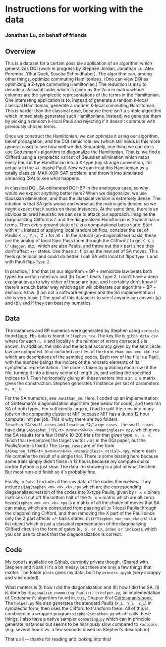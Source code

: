 # Instructions for working with the data
### Jonathan Lu, on behalf of friends

## Overview
This is a dataset for a certain possible application of an algorithm which generalizes DQI
(work in progress by Stephen Jordan, Jonathan Lu, Alex Poremba, Yihui Quek, Sascha Schmidhuber).
The algorithm can, among other things, optimize commuting Hamiltonians.
(One can view DQI as optimizing a Z-type commuting Hamiltonian.)
The reduction is also to decode a classical code, which is given by the 2n x m matrix whose columns
are the symplectic representations of the terms in the Hamiltonian.
One interesting application is to, instead of generate a random k-local classical Hamiltonian,
generate a random k-local commuting Hamiltonian.
This is harder than the classical case, because there isn't a simple algorithm which immediately
generates such Hamiltonians. Instead, we generate them by picking a random k-local Pauli and
rejecting if it doesn't commute with previously chosen terms.

Once we construct the Hamiltonian, we can optimize it using our algorithm, belief propagation, and
the DQI semicircle law (which still holds in this more general case)
to see how well we did.
Separately, one thing we can do is use Gottesman's algorithm to diagonalize the Hamiltonian.
That is, we find a Clifford using a symplectic variant of Gaussian elimination which maps
every Pauli in the Hamiltonian into a X-type (my strange convention, I'm actually in the +/- basis) Pauli.
Now we can treat this Hamiltonian as a totally classical MAX-XOR-SAT problem, 
and throw it into simulated annealing (SA) to see what happens.

In classical DQI, SA obliterated DQI+BP in the analogous case, so why would we expect anything
better here? When we diagonalize, we use Gaussian elimination, and thus the classical 
version is extremely dense. The intuition is that SA gets worse and worse as the 
matrix gets denser, so we might expect that it sucks on these instances.
At the same time, there is an obvious tailored heuristic we can use to attack our approach.
Imagine the diagonalizing Clifford is `C` and the diagonalized Hamiltonian is `D` which has `m` terms.
Then every ground state of `D` is a computational basis state. Start with `0^n`.
Instead of applying local random bit flips, consider the set of Paulis `X_i, Y_i, Z_i` for all `i`. 
In the natural (un-diagonalized) basis, these are the analog of local flips.
Pass them through the Clifford `C` to get `C X_i C^\dagger`, etc., which are also Paulis, and
throw out the `X` part since they don't affect +/- states.
Use these `3n` flips as the new set of SA moves. This feels quite local and could do better.
I call SA with local bit flips `Type 1` and with Pauli flips `Type 2`.

In practice, I find that (a) our algorithm + BP + semicircle law beats both types for certain rates `m/n` 
and (b) Type 1 beats Type 2.
I don't have a deep explanation as to why either of these are true, and I certainly don't know 
if there's a much better way which again will obliterate our algorithm + BP + semicircle law.
(I am not a software engineer and the SA implementation I did is very basic.)
The goal of this dataset is to see if anyone can answer (a) and (b), and if they can beat my numerics.

## Data

The instances and BP numerics were generated by Stephen using `xortools` found [here](https://github.com/stephenjordan/xortools).
His data is found in `Stephen_raw`.
The key file is `gibbs_data.csv` where for each `n, m` and locality `k` the number of errors corrected `e` is shown.
In addition, the ratio and the actual accuracy given by the semicircle law are computed.
Also included are files of the form `cham_<n>_<m>_<k>.tsv` which are descriptions of the sampled codes.
Each row of the file is a Pauli, with the number beings the indices of the nonzero elements of its symplectic representation.
The code is taken by grabbing each row of the file, turning it into a binary vector of length `2n`, and setting the specified
indices to 1. Then horizontally gluing all these vectors into a `2n x m` matrix gives the construction.
Stephen generates 1 instance per set of parameters `n, m, k`.

For the SA numerics, see `Jonathan_SA`. 
Here, I coded up an implementation of Gottesman's diagonalization algorithm (see below for code), and then ran SA of both types. 
For sufficiently large `n`, I had to split the runs into many jobs on the computing cluster at MIT because MIT has a dumb 12 hour compute limit per job. 
This is why there are two folders `Jonathan_SA/small_cases` and `Jonathan_SA/large_cases`. The `small_cases` have data `SAStephen_TYPE<t>_m<m>n<n>k<k>_<meaningless>.npy`, which gives the SA results for a few (I think 10-20) trials for that given type, `m, n, k`. (Each trial re-samples the target vector `v` as in the DQI paper, but the Paulis/code is fixed.)
The `large_cases` are of the form `SAStephen_TYPE<t>_m<m>n<n>k<k>_<meaningless>_<trial>.npy`, where each file contains the result of
a single trial. 
There is some biasing here because some trials simply didn't finish in 12 hours because my compute sucks and/or
Python is just slow. 
The data I'm showing is a plot of what finished. 
But most runs did finish so it's probably fine.

Finally, in `Data`, I include all the raw data of the codes themselves. 
They include `DiagStephen_<m>_<n>_<k>.npy` which are the corresponding diagaonalized version of the codes into X-type Paulis, given
by `n x m` binary matrices (I cut off the bottom half of the `2n x m` matrix which are all zero).
`MovesStephen_<m>_<n>_<k>.npy` is a matrix of all the choice of moves that SA can make, which 
are consructed from passing all `3n` 1-local Paulis through the diagonalizing Clifford, and then removing the X 
part of the Pauli since only the Z part affects +/- basis states.
`CliffStephen_<m>_<n>_<k>.pkl` is a list object which is just a classical representation of the diagonalizing
Clifford circuit in the form of gates (`H, S, or CX`, `index or indices`), which you can use 
to check that the diagaonalization is correct.

## Code
My code is available on [Github](https://github.com/jz-lu/hdqi), currently private though. (Shared with Stephen and Noah.)
It's a bit messy, but there are only a few things that matter. The folder `plots` gives my data, built by `process.ipynb` (very scrappy and vibe coded).

What matters is (I) how I did the diagonalization and (II) how I did the SA.
(I) is done by `diagonalize_commuting_Paulis()` in `helper.py`, an implementation of Gottesman's algorithm found in, e.g., 
Chapter 6 of [Gottesman's book](https://www.cs.umd.edu/class/spring2024/cmsc858G/QECCbook-2024-ch1-15.pdf).
The `helper.py` file also generates the standard Paulis (`X_i, Y_i, Z_i`) in symplectic form, then uses the
Clifford to transform them. 
All of this is combined in a wrapper program `stephen2jonathan.py` which calls these things.
I also have a native sampler `commuting.py` which can in principle generate instances but seems to 
be hilariously slow compared to `xortools` (e.g. several hours vs. a few seconds based on Stephen's description).

That's all -- thanks for reading and looking into this!

